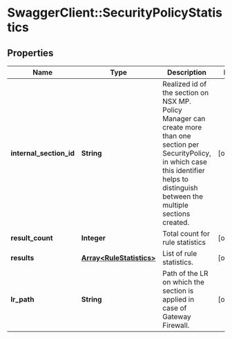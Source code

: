 # SwaggerClient::SecurityPolicyStatistics

## Properties
Name | Type | Description | Notes
------------ | ------------- | ------------- | -------------
**internal_section_id** | **String** | Realized id of the section on NSX MP. Policy Manager can create more than one section per SecurityPolicy, in which case this identifier helps to distinguish between the multiple sections created.  | [optional] 
**result_count** | **Integer** | Total count for rule statistics | [optional] 
**results** | [**Array&lt;RuleStatistics&gt;**](RuleStatistics.md) | List of rule statistics. | [optional] 
**lr_path** | **String** | Path of the LR on which the section is applied in case of Gateway Firewall.  | [optional] 


